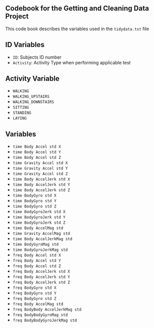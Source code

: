 ## Codebook for the Getting and Cleaning Data Project
This code book describes the variables used in the `tidydata.txt` file

## ID Variables
* `ID`: Subjects ID number
* `Activity`: Activity Type when performing applicable test

## Activity Variable
* `WALKING`
* `WALKING_UPSTAIRS`
* `WALKING_DOWNSTAIRS`
* `SITTING`
* `STANDING`
* `LAYING`

## Variables
* `time Body Accel std X`      
* `time Body Accel std Y`
* `time Body Accel std Z`
* `time Gravity Accel std X` 
* `time Gravity Accel std Y`  
* `time Gravity Accel std Z` 
* `time Body AccelJerk std X`     
* `time Body AccelJerk std Y` 
* `time Body AccelJerk std Z` 
* `time BodyGyro std X`           
* `time BodyGyro std Y`      
* `time BodyGyro std Z`       
* `time BodyGyroJerk std X`       
* `time BodyGyroJerk std Y`    
* `time BodyGyroJerk std Z`    
* `time Body AccelMag std`        
* `time Gravity AccelMag std`  
* `time Body AccelJerkMag std` 
* `time BodyGyroMag std`          
* `time BodyGyroJerkMag std`   
* `freq Body Accel std X`      
* `freq Body Accel std Y`        
* `freq Body Accel std Z`    
* `freq Body AccelJerk std X`    
* `freq Body AccelJerk std Y`     
* `freq Body AccelJerk std Z`  
* `freq BodyGyro std X`       
* `freq BodyGyro std Y`          
* `freq BodyGyro std Z`         
* `freq Body AccelMag std`       
* `freq BodyBody AccelJerkMag std`
* `freq BodyBodyGyroMag std`    
* `freq BodyBodyGyroJerkMag std` 


